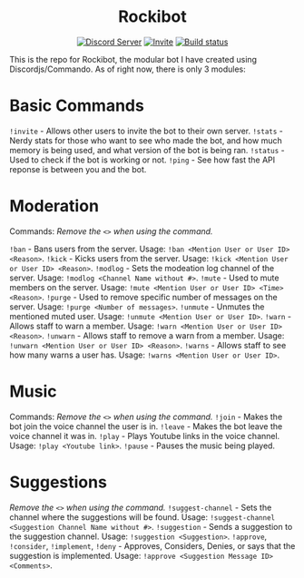 <div align="center">
  <p>
  <h1>Rockibot</h1>
    <a href="https://discord.gg/rdGrcvW"><img src="https://img.shields.io/discord/739916829828448317?color=7289da&logo=discord&logoColor=white" alt="Discord Server" /></a>
    <a href="https://discord.com/oauth2/authorize?client_id=739923682075476089&permissions=8&scope=bot"><img src="https://img.shields.io/badge/Invite-Invite%20the%20bot!-brightgreen" alt="Invite" /></a>
     <a href="https://github.com/Rocky43007/Rockibot/actions"><img src="https://github.com/Rocky43007/Rockibot/workflows/Rockibot%20Tesing%20CI/badge.svg" alt="Build status" /></a>
      </p>
</div>



This is the repo for Rockibot, the modular bot I have created using Discordjs/Commando. As of right now, there is only 3 modules:

# Basic Commands
`!invite` - Allows other users to invite the bot to their own server.
`!stats` - Nerdy stats for those who want to see who made the bot, and how much memory is being used, and what version of the bot is being ran.
`!status` - Used to check if the bot is working or not.
`!ping` - See how fast the API reponse is between you and the bot.

# Moderation
Commands:
*Remove the `<>` when using the command.*

`!ban` - Bans users from the server. Usage: `!ban <Mention User or User ID> <Reason>`.
`!kick` - Kicks users from the server. Usage: `!kick <Mention User or User ID> <Reason>`.
`!modlog` - Sets the modeation log channel of the server. Usage: `!modlog <Channel Name without #>`.
`!mute` - Used to mute members on the server. Usage: `!mute <Mention User or User ID> <Time> <Reason>`.
`!purge` - Used to remove specific number of messages on the server. Usage: `!purge <Number of messages>`.
`!unmute` - Unmutes the mentioned muted user. Usage: `!unmute <Mention User or User ID>`.
`!warn` - Allows staff to warn a member. Usage: `!warn <Mention User or User ID> <Reason>`.
`!unwarn` - Allows staff to remove a warn from a member. Usage: `!unwarn <Mention User or User ID> <Reason>`.
`!warns` - Allows staff to see how many warns a user has. Usage: `!warns <Mention User or User ID>`.

# Music
Commands:
*Remove the `<>` when using the command.*
`!join` - Makes the bot join the voice channel the user is in.
`!leave` - Makes the bot leave the voice channel it was in.
`!play` - Plays Youtube links in the voice channel. Usage: `!play <Youtube link>`.
`!pause` - Pauses the music being played.

# Suggestions
*Remove the `<>` when using the command.*
`!suggest-channel` - Sets the channel where the suggestions will be found. Usage: `!suggest-channel <Suggestion Channel Name without #>`.
`!suggestion` - Sends a suggestion to the suggestion channel. Usage: `!suggestion <Suggestion>`.
`!approve`, `!consider`, `!implement`, `!deny` - Approves, Considers, Denies, or says that the suggestion is implemented. Usage: `!approve <Suggestion Message ID> <Comments>`.

